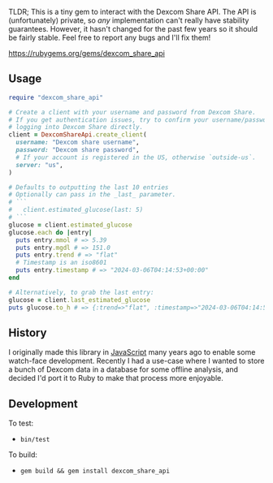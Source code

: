 TLDR; This is a tiny gem to interact with the Dexcom Share API. The API is
(unfortunately) private, so _any_ implementation can't really have stability
guarantees. However, it hasn't changed for the past few years so it should be
fairly stable. Feel free to report any bugs and I'll fix them!

https://rubygems.org/gems/dexcom_share_api

## Usage
```ruby
require "dexcom_share_api"

# Create a client with your username and password from Dexcom Share.
# If you get authentication issues, try to confirm your username/password by
# logging into Dexcom Share directly.
client = DexcomShareApi.create_client(
  username: "Dexcom share username",
  password: "Dexcom share password",
  # If your account is registered in the US, otherwise `outside-us`.
  server: "us",
)

# Defaults to outputting the last 10 entries
# Optionally can pass in the _last_ parameter.
# ```
#   client.estimated_glucose(last: 5)
# ```
glucose = client.estimated_glucose
glucose.each do |entry|
  puts entry.mmol # => 5.39
  puts entry.mgdl # => 151.0
  puts entry.trend # => "flat"
  # Timestamp is an iso8601
  puts entry.timestamp # => "2024-03-06T04:14:53+00:00"
end

# Alternatively, to grab the last entry:
glucose = client.last_estimated_glucose
puts glucose.to_h # => {:trend=>"flat", :timestamp=>"2024-03-06T04:14:53+00:00", :mmol=>8.39, :mgdl=>151.0}
```

## History
I originally made this library in
[JavaScript](https://github.com/aud/dexcom-share-api) many years ago to enable
some watch-face development. Recently I had a use-case where I wanted to store
a bunch of Dexcom data in a database for some offline analysis, and decided I'd
port it to Ruby to make that process more enjoyable.

## Development

To test:
* `bin/test`

To build:
* `gem build && gem install dexcom_share_api`
